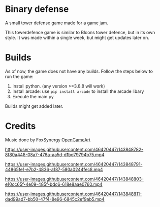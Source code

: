 # Binary defense
 A small tower defense game made for a game jam.
 
 This towerdefence game is similar to Bloons tower defence, but in its own style.
 It was made within a single week, but might get updates later on.
 
# Builds
As of now, the game does not have any builds. Follow the steps below to run the game:
1. Install python. (any version >=3.8.8 will work)
2. Install arcade: use `pip install arcade` to install the arcade libary
3. Execute the main.py

Builds might get added later.

# Credits
Music done by FoxSynergy [OpenGameArt](https://opengameart.org/content/datastream-goddess)


https://user-images.githubusercontent.com/46420447/143848782-8f80a448-08a7-476a-aa5d-d1bd79794b75.mp4



https://user-images.githubusercontent.com/46420447/143848791-44865fe1-e7b2-4836-a187-580a0244fec8.mp4



https://user-images.githubusercontent.com/46420447/143848803-e10cc65f-4e09-485f-bdc6-618e8aae0760.mp4



https://user-images.githubusercontent.com/46420447/143848811-dad99ad7-bb50-47f4-8e96-6845c2ef9ab5.mp4

